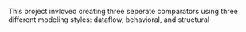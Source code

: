 This project invloved creating three seperate comparators using three different modeling styles: dataflow, behavioral, and structural
